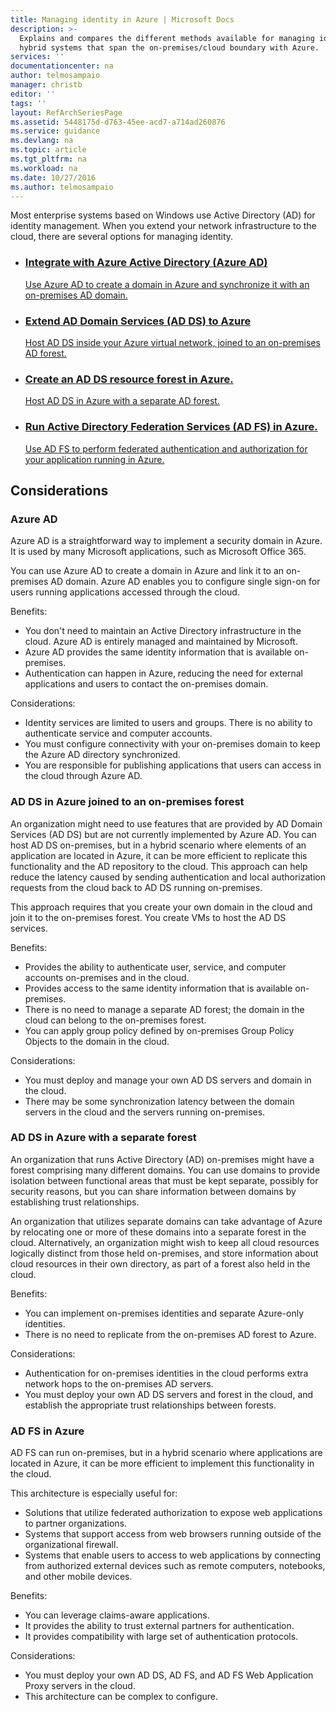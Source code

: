```yaml
---
title: Managing identity in Azure | Microsoft Docs
description: >-
  Explains and compares the different methods available for managing identity in
  hybrid systems that span the on-premises/cloud boundary with Azure.
services: ''
documentationcenter: na
author: telmosampaio
manager: christb
editor: ''
tags: ''
layout: RefArchSeriesPage
ms.assetid: 5448175d-d763-45ee-acd7-a714ad260876
ms.service: guidance
ms.devlang: na
ms.topic: article
ms.tgt_pltfrm: na
ms.workload: na
ms.date: 10/27/2016
ms.author: telmosampaio
---
```

Most enterprise systems based on Windows use Active Directory (AD) for identity management. When you extend your network infrastructure to the cloud, there are several options for managing identity. 

<ul class="cardsD refArchPanel x2">
    <li>
        <a href="./azure-ad.md">
            <div class="cardSize">
                <div class="cardPadding">
                    <div class="card">
                        <div class="cardImageOuter">
                            <div class="cardImage bgdAccent1 cardScaleImage" style="background-image: url('./images/azure-ad.svg');">
                            </div>
                        </div>
                        <div class="cardText">
                            <h3>Integrate with Azure Active Directory (Azure AD)</h3>
                            <p>Use Azure AD to create a domain in Azure and synchronize it with an on-premises AD domain.</p>
                        </div>
                    </div>
                </div>
            </div>
        </a>
    </li>
    <li>
        <a href="./adds-extend-domain.md">
            <div class="cardSize">
                <div class="cardPadding">
                    <div class="card">
                        <div class="cardImageOuter">
                            <div class="cardImage bgdAccent1 cardScaleImage" style="background-image: url('./images/adds-extend-domain.svg');">
                            </div>
                        </div>
                        <div class="cardText">
                            <h3>Extend AD Domain Services (AD DS) to Azure</h3>
                            <p>Host AD DS inside your Azure virtual network, joined to an on-premises AD forest.</p>
                        </div>
                    </div>
                </div>
            </div>
        </a>
    </li>
    <li>
        <a href="./adds-forest.md">
            <div class="cardSize">
                <div class="cardPadding">
                    <div class="card">
                        <div class="cardImageOuter">
                            <div class="cardImage bgdAccent1 cardScaleImage" style="background-image: url('./images/adds-forest.svg');">
                            </div>
                        </div>
                        <div class="cardText">
                            <h3>Create an AD DS resource forest in Azure.</h3>
                            <p>Host AD DS in Azure with a separate AD forest.</p>
                        </div>
                    </div>
                </div>
            </div>
        </a>
    </li>
    <li>
        <a href="./adfs.md">
            <div class="cardSize">
                <div class="cardPadding">
                    <div class="card">
                        <div class="cardImageOuter">
                            <div class="cardImage bgdAccent1 cardScaleImage" style="background-image: url('./images/adfs.svg');">
                            </div>
                        </div>
                        <div class="cardText">
                            <h3>Run Active Directory Federation Services (AD FS) in Azure.</h3>
                            <p>Use AD FS to perform federated authentication and authorization for your application running in Azure.</p>
                        </div>
                    </div>
                </div>
            </div>
        </a>
    </li>
</ul>

## Considerations

### Azure AD

Azure AD is a straightforward way to implement a security domain in Azure. It is used by many Microsoft applications, such as Microsoft Office 365. 

You can use Azure AD to create a domain in Azure and link it to an on-premises AD domain. Azure AD enables you to configure single sign-on for users running applications accessed through the cloud.

Benefits:

* You don't need to maintain an Active Directory infrastructure in the cloud. Azure AD is entirely managed and maintained by Microsoft.
* Azure AD provides the same identity information that is available on-premises.
* Authentication can happen in Azure, reducing the need for external applications and users to contact the on-premises domain.

Considerations:

* Identity services are limited to users and groups. There is no ability to authenticate service and computer accounts.
* You must configure connectivity with your on-premises domain to keep the Azure AD directory synchronized. 
* You are responsible for publishing applications that users can access in the cloud through Azure AD.


### AD DS in Azure joined to an on-premises forest

An organization might need to use features that are provided by AD Domain Services (AD DS) but are not currently implemented by Azure AD. You can host AD DS on-premises, but in a hybrid scenario where elements of an application are located in Azure, it can be more efficient to replicate this functionality and the AD repository to the cloud. This approach can help reduce the latency caused by sending authentication and local authorization requests from the cloud back to AD DS running on-premises. 

This approach requires that you create your own domain in the cloud and join it to the on-premises forest. You create VMs to host the AD DS services.

Benefits:

* Provides the ability to authenticate user, service, and computer accounts on-premises and in the cloud.
* Provides access to the same identity information that is available on-premises.
* There is no need to manage a separate AD forest; the domain in the cloud can belong to the on-premises forest.
* You can apply group policy defined by on-premises Group Policy Objects to the domain in the cloud.

Considerations:

* You must deploy and manage your own AD DS servers and domain in the cloud.
* There may be some synchronization latency between the domain servers in the cloud and the servers running on-premises.


### AD DS in Azure with a separate forest

An organization that runs Active Directory (AD) on-premises might have a forest comprising many different domains. You can use domains to provide isolation between functional areas that must be kept separate, possibly for security reasons, but you can share information between domains by establishing trust relationships.

An organization that utilizes separate domains can take advantage of Azure by relocating one or more of these domains into a separate forest in the cloud. Alternatively, an organization might wish to keep all cloud resources logically distinct from those held on-premises, and store information about cloud resources in their own directory, as part of a forest also held in the cloud.

Benefits:

* You can implement on-premises identities and separate Azure-only identities.
* There is no need to replicate from the on-premises AD forest to Azure.

Considerations:

* Authentication for on-premises identities in the cloud performs extra network hops to the on-premises AD servers.
* You must deploy your own AD DS servers and forest in the cloud, and establish the appropriate trust relationships between forests.


### AD FS in Azure

AD FS can run on-premises, but in a hybrid scenario where applications are located in Azure, it can be more efficient to implement this functionality in the cloud.

This architecture is especially useful for:

* Solutions that utilize federated authorization to expose web applications to partner organizations.
* Systems that support access from web browsers running outside of the organizational firewall.
* Systems that enable users to access to web applications by connecting from authorized external devices such as remote computers, notebooks, and other mobile devices. 

Benefits:

* You can leverage claims-aware applications.
* It provides the ability to trust external partners for authentication.
* It provides compatibility with large set of authentication protocols.

Considerations:

* You must deploy your own AD DS, AD FS, and AD FS Web Application Proxy servers in the cloud.
* This architecture can be complex to configure.


<!-- Links -->

[aad]: https://azure.microsoft.com/services/active-directory/
